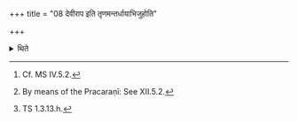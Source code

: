+++
title = "08 देवीराप इति तृणमन्तर्धायाभिजुहोति"

+++

<details><summary>थिते</summary>

8. Having first put a blade of grass over the water[^1] (out of which water is to be scooped) he offers a libation of ghee on it[^2] with devīrāpaḥ...[^3]  

[^1]: Cf. MS IV.5.2.  

[^2]: By means of the Pracaraṇī: See XII.5.2.  

[^3]: TS 1.3.13.h.  
</details>
